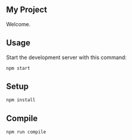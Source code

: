 My Project
---
 
Welcome.
 
 
Usage
---
 
Start the development server with this command:
 
```
npm start
```
 
 

Setup
---
 
```
npm install
```
 
 
 
Compile
---
 
```
npm run compile
```